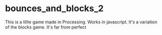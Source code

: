 bounces_and_blocks_2
====================
This is a lillte game made in Processing.
Works in javascript.
It's a variation of the blocks game. It's far from perfect
